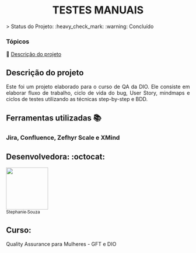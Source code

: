 <div align="center">
    <h1>TESTES MANUAIS</h1>

</div>
> Status do Projeto: :heavy_check_mark: :warning: Concluído

### Tópicos 

:small_blue_diamond: [Descrição do projeto](#descrição-do-projeto)


## Descrição do projeto 

<p align="justify">
Este foi um projeto elaborado para o curso de QA da DIO. Ele consiste em elaborar fluxo de trabalho, ciclo de vida do bug, User Story, mindmaps e ciclos de testes utilizando as técnicas step-by-step e BDD.

</p>
 
## Ferramentas utilizadas :books:

<h3>Jira, Confluence, Zefhyr Scale e XMind</h3>



## Desenvolvedora: :octocat:


[<img src="https://github.com/tesouzas.png" width=115><br><sub>Stephanie Souza</sub>](https://github.com/tesouzas)  <br> 


<h2>Curso:</h2> Quality Assurance para Mulheres - GFT e DIO

